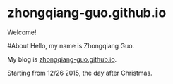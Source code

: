 # zhongqiang-guo.github.io
Welcome!

#About
Hello, my name is Zhongqiang Guo.

My blog is [zhongqiang-guo.github.io](http://zhongqiang-guo.github.io).

Starting from 12/26 2015, the day after Christmas.
